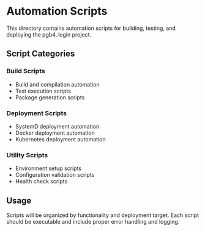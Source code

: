 # Automation Scripts

This directory contains automation scripts for building, testing, and deploying the pgb4_login project.

## Script Categories

### Build Scripts
- Build and compilation automation
- Test execution scripts
- Package generation scripts

### Deployment Scripts
- SystemD deployment automation
- Docker deployment automation  
- Kubernetes deployment automation

### Utility Scripts
- Environment setup scripts
- Configuration validation scripts
- Health check scripts

## Usage

Scripts will be organized by functionality and deployment target. Each script should be executable and include proper error handling and logging.